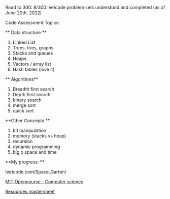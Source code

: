 Road to 300: 8/300 leetcode problem sets understood and completed (as of June 20th, 2022) 

Code Assessment Topics: 

** Data structure **
1. Linked List 
2. Trees, tries, graphs 
3. Stacks and queues 
4. Heaps 
5. Vectors / array list 
6. Hash tables (love it) 

**
Algorithms**
1. Breadth first search
2. Depth first search
3. binary search
4. merge sort 
5. quick sort 


**Other Concepts **
1. bit manipulation
2. memory (stacks vs heap) 
3. recursion
4. dynamic programming 
5. big o space and time 





**My progress: 
**

leetcode.com/Space_Garten/ 

[MIT Opencourse - Computer science](https://www.youtube.com/c/mitocw/playlists)

[Resources mastersheet](https://docs.google.com/spreadsheets/d/1rkyPHSY7JR-6g4Zr6ysrPhCjrfcr0cdYkoSWJMglXPo/edit#gid=0)
